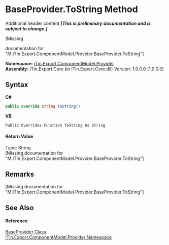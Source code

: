 # BaseProvider.ToString Method 
Additional header content _**\[This is preliminary documentation and is subject to change.\]**_

\[Missing <summary> documentation for "M:iTin.Export.ComponentModel.Provider.BaseProvider.ToString"\]

**Namespace:**&nbsp;<a href="723a96b5-5779-2554-cf17-05149bfcb802">iTin.Export.ComponentModel.Provider</a><br />**Assembly:**&nbsp;iTin.Export.Core (in iTin.Export.Core.dll) Version: 1.0.0.0 (1.0.0.0)

## Syntax

**C#**<br />
``` C#
public override string ToString()
```

**VB**<br />
``` VB
Public Overrides Function ToString As String
```


#### Return Value
Type: String<br />\[Missing <returns> documentation for "M:iTin.Export.ComponentModel.Provider.BaseProvider.ToString"\]

## Remarks
\[Missing <remarks> documentation for "M:iTin.Export.ComponentModel.Provider.BaseProvider.ToString"\]

## See Also


#### Reference
<a href="f3556fb2-c7e1-5904-974e-18f789583e49">BaseProvider Class</a><br /><a href="723a96b5-5779-2554-cf17-05149bfcb802">iTin.Export.ComponentModel.Provider Namespace</a><br />